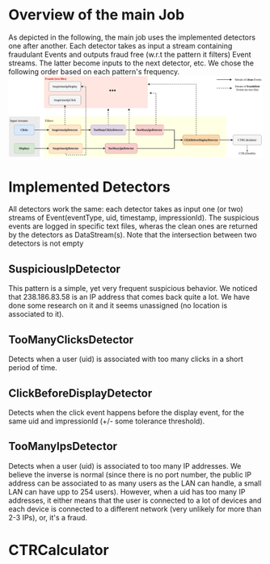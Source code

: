 # Overview of the main Job
As depicted in the following, the main job uses the implemented detectors one after another. Each detector takes as input a stream containing fraudulant Events and outputs fraud free (w.r.t the pattern it filters) Event streams. The latter become inputs to the next detector, etc.
We chose the following order based on each pattern's frequency.
![Main job overview](https://github.com/IsraMekki/ClickFraudDetection/blob/master/test_results/CFD.png?raw=true)

# Implemented Detectors
All detectors work the same: each detector takes as input one (or two) streams of Event(eventType, uid, timestamp, impressionId). The suspicious events are logged in specific text files, wheras the clean ones are returned by the detectors as DataStream(s). Note that the intersection between two detectors is not empty
## SuspiciousIpDetector
This pattern is a simple, yet very frequent suspicious behavior. We noticed that 238.186.83.58 is an IP address that comes back quite a lot. We have done some research on it and it seems unassigned (no location is associated to it).
## TooManyClicksDetector
Detects when a user (uid) is associated with too many clicks in a short period of time.
## ClickBeforeDisplayDetector
Detects when the click event happens before the display event, for the same uid and impressionId (+/- some tolerance threshold). 
## TooManyIpsDetector
Detects when a user (uid) is associated to too many IP addresses. We believe the inverse is normal (since there is no port number, the public IP address can be associated to as many users as the LAN can handle, a small LAN can have upp to 254 users). However, when a uid has too many IP addresses, it either means that the user is connected to a lot of devices and each device is connected to a different network (very unlikely for more than 2-3 IPs), or, it's a fraud.

# CTRCalculator
